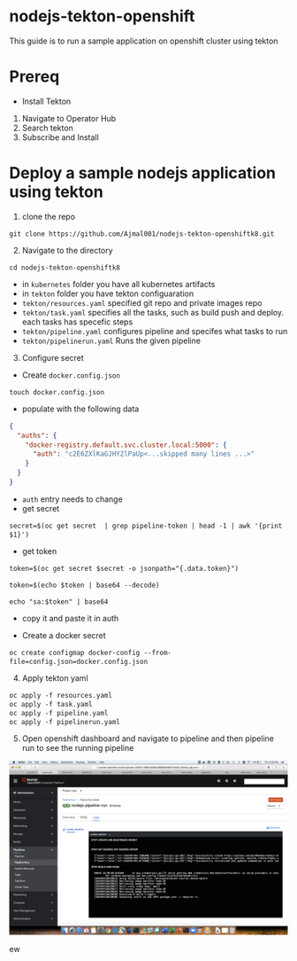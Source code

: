 # nodejs-tekton-openshift

This guide is to run a sample application on openshift cluster using tekton 

# Prereq


* Install Tekton

1. Navigate to Operator Hub
2. Search tekton
3. Subscribe and Install 

# Deploy a sample nodejs application using tekton

1. clone the repo 

```
git clone https://github.com/Ajmal001/nodejs-tekton-openshiftk8.git
```
2. Navigate to the directory 

```
cd nodejs-tekton-openshiftk8
```

* in ```kubernetes``` folder you have all kubernetes artifacts
* in ```tekton``` folder you have tekton configuaration 
* ```tekton/resources.yaml``` specified git repo and private images repo 
* ```tekton/task.yaml``` specifies all the tasks, such as build push and deploy. each tasks has specefic steps 
* ```tekton/pipeline.yaml``` configures pipeline and specifes what tasks to run
* ```tekton/pipelinerun.yaml``` Runs the given pipeline 

3. Configure secret 

* Create ```docker.config.json```
```
touch docker.config.json
```
* populate with the following data 

```JSON
{
  "auths": {
    "docker-registry.default.svc.cluster.local:5000": {
      "auth": "c2E6ZXlKaGJHY2lPaUp<...skipped many lines ...>"
    }
  }
}
```
* ```auth``` entry needs to change
* get secret 
```
secret=$(oc get secret  | grep pipeline-token | head -1 | awk '{print $1}')
```
* get token
```
token=$(oc get secret $secret -o jsonpath="{.data.token}")
```
```
token=$(echo $token | base64 --decode)
```

```
echo "sa:$token" | base64

```
* copy it and paste it in auth 

* Create a docker secret 
```
oc create configmap docker-config --from-file=config.json=docker.config.json
```
4. Apply tekton yaml

```
oc apply -f resources.yaml
oc apply -f task.yaml
oc apply -f pipeline.yaml
oc apply -f pipelinerun.yaml
```

5. Open openshift dashboard and navigate to pipeline and then pipeline run to see the running pipeline

![1](./10.png)

ew








